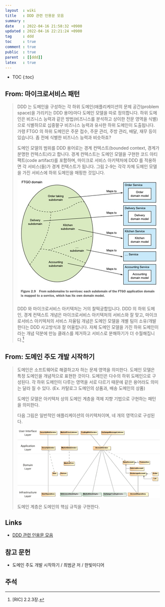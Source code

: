 ```yaml
---
layout  : wiki
title   : DDD 관련 인용문 모음
summary : 
date    : 2022-04-16 21:58:32 +0900
updated : 2022-04-16 22:21:24 +0900
tag     : ddd
toc     : true
comment : true
public  : true
parent  : [[ddd]]
latex   : true
---
```

* TOC
{:toc}

## From: 마이크로서비스 패턴

> DDD 는 도메인을 구성하는 각 하위 도메인(애플리케이션의 문제 공간(problem space)을 가리키는 DDD 용어)마다 도메인 모델을 따로 정의합니다.
하위 도메인은 비즈니스 능력과 같은 방법(비즈니스를 분석하고 상이한 전문 영역을 식별)으로 식별하므로 십중팔구 비즈니스 능력과 유사한 하위 도메인이 도출됩니다.
가령 FTGO 의 하위 도메인은 주문 접수, 주문 관리, 주방 관리, 배달, 재무 등이 있습니다.
좀 전에 식별한 비즈니스 능력과 비슷하죠?
>
> 도메인 모델의 범위를 DDD 용어로는 경계 컨텍스트(bounded context, 경계가 분명한 컨텍스트)라고 합니다.
경계 컨텍스트는 도메인 모델을 구현한 코드 아티팩트(code artifact)를 포함하며,
마이크로 서비스 아키텍처에 DDD 를 적용하면 각 서비스(들)가 경계 컨텍스트가 됩니다.
그림 2-9는 각각 자체 도메인 모델을 가진 서비스에 하위 도메인을 매핑한 것입니다.
>
> ![]( /resource/wiki/ddd-concepts/ric-2-9.jpg)
>
> DDD 와 마이크로서비스 아키텍처는 거의 찰떡궁합입니다.
DDD 의 하위 도메인, 경계 컨텍스트 개념은 마이크로서비스 아키텍처의 서비스와 잘 맞고, 마이크로서비스 아키텍처의 서비스 자율팀 개념은 도메인 모델을 개별 팀이 소유/개발한다는 DDD 사고방식과 잘 어울립니다.
자체 도메인 모델을 가진 하위 도메인이라는 개념 덕분에 만능 클래스를 제거하고 서비스로 분해하기가 더 수월해집니다.[^ric-2-2-3]

## From: 도메인 주도 개발 시작하기

> 도메인은 소프트웨어로 해결하고자 하는 문제 영역을 의미한다. 도메인 모델은 특정 도메인을 개념적으로 표현한 것이다. 도메인은 다수의 하위 도메인으로 구성된다. 각 하위 도메인이 다루는 영역을 서로 다르기 때문에 같은 용어라도 의미는 달라 질 수 있다. (Ex. 카탈로그 도메인의 상품과, 배송 도메인의 상품)
> 
> 도메인 모델은 아키텍처 상의 도메인 계층을 객체 지향 기법으로 구현하는 패턴을 의미한다.
> 
> 다음 그림은 일반적인 애플리케이션의 아키텍처이며, 네 개의 영역으로 구성된다.
> 
> ![]( /resource/wiki/ddd-concepts/layerd-architectures.png)
>
> 도메인 계층은 도메인의 핵심 규칙을 구현한다.

## Links

- [DDD 관련 인용문 모음](https://johngrib.github.io/wiki/ddd-quotes/)

## 참고 문헌

- 도메인 주도 개발 시작하기 / 최범균 저 / 한빛미디어

## 주석

[^ric-2-2-3]: [RIC] 2.2.3장.